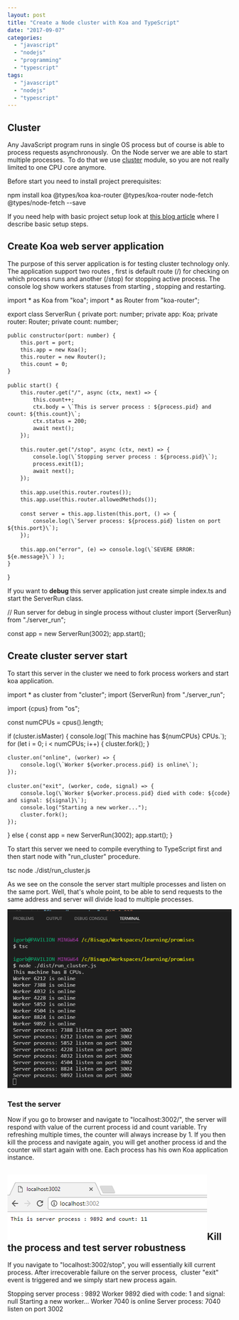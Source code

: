 ```yaml
---
layout: post
title: "Create a Node cluster with Koa and TypeScript"
date: "2017-09-07"
categories: 
  - "javascript"
  - "nodejs"
  - "programming"
  - "typescript"
tags: 
  - "javascript"
  - "nodejs"
  - "typescript"
---
```


## Cluster

Any JavaScript program runs in single OS process but of course is able to process requests asynchronously.  On the Node server we are able to start multiple processes.  To do that we use [cluster](https://www.sitepoint.com/how-to-create-a-node-js-cluster-for-speeding-up-your-apps/) module, so you are not really limited to one CPU core anymore.

Before start you need to install project prerequisites:

npm install koa @types/koa koa-router @types/koa-router node-fetch @types/node-fetch --save

If you need help with basic project setup look at [this blog article](http://bisaga.com/blog/programming/setting-up-the-environment-for-nodejs-and-typescript/) where I describe basic setup steps.

## Create Koa web server application

The purpose of this server application is for testing cluster technology only.  The application support two routes , first is default route (/) for checking on which process runs and another (/stop) for stopping active process. The console log show workers statuses from starting , stopping and restarting.

import \* as Koa from "koa";
import \* as Router from "koa-router";

export class ServerRun {
    private port: number;
    private app: Koa;
    private router: Router;
    private count: number;

    public constructor(port: number) {
        this.port = port;
        this.app = new Koa();
        this.router = new Router();
        this.count = 0;
    }

    public start() {
        this.router.get("/", async (ctx, next) => {
            this.count++;
            ctx.body = \`This is server process : ${process.pid} and count: ${this.count}\`;
            ctx.status = 200;
            await next();
        });

        this.router.get("/stop", async (ctx, next) => {
            console.log(\`Stopping server process : ${process.pid}\`);
            process.exit(1);
            await next();
        });

        this.app.use(this.router.routes());
        this.app.use(this.router.allowedMethods());

        const server = this.app.listen(this.port, () => {
            console.log(\`Server process: ${process.pid} listen on port ${this.port}\`);
        });

        this.app.on("error", (e) => console.log(\`SEVERE ERROR: ${e.message}\`) );
    }
}

If you want to **debug** this server application just create simple index.ts and start the ServerRun class.

// Run server for debug in single process without cluster
import {ServerRun} from "./server\_run";

const app = new ServerRun(3002);
app.start();

## Create cluster server start

To start this server in the cluster we need to fork process workers and start koa application.

import \* as cluster from "cluster";
import {ServerRun} from "./server\_run";

import {cpus} from "os";

const numCPUs = cpus().length;

if (cluster.isMaster) {
    console.log(\`This machine has ${numCPUs} CPUs.\`);
    for (let i = 0; i < numCPUs; i++) {
        cluster.fork();
    }

    cluster.on("online", (worker) => {
        console.log(\`Worker ${worker.process.pid} is online\`);
    });

    cluster.on("exit", (worker, code, signal) => {
        console.log(\`Worker ${worker.process.pid} died with code: ${code} and signal: ${signal}\`);
        console.log("Starting a new worker...");
        cluster.fork();
    });

} else {
    const app = new ServerRun(3002);
    app.start();
}

To start this server we need to compile everything to TypeScript first and then start node with "run\_cluster" procedure.

tsc
node ./dist/run\_cluster.js

As we see on the console the server start multiple processes and listen on the same port. Well, that's whole point, to be able to send requests to the same address and server will divide load to multiple processes.

[![](/assets/images/2017-09-07-22_07_51-package.json-—-promises-—-Visual-Studio-Code.png)](http://bisaga.com/blog/wp-content/uploads/2017/09/2017-09-07-22_07_51-package.json-—-promises-—-Visual-Studio-Code.png)

### Test the server

Now if you go to browser and navigate to "localhost:3002/", the server will respond with value of the current process id and count variable. Try refreshing multiple times, the counter will always increase by 1. If you then kill the process and navigate again, you will get another process id and the counter will start again with one. Each process has his own Koa application instance.

## [![](/assets/images/2017-09-07-22_20_28-localhost_3002.png)](http://bisaga.com/blog/wp-content/uploads/2017/09/2017-09-07-22_20_28-localhost_3002.png)Kill the process and test server robustness

If you navigate to "localhost:3002/stop", you will essentially kill current process. After irrecoverable failure on the server process,  cluster "exit" event is triggered and we simply start new process again.

Stopping server process : 9892
Worker 9892 died with code: 1 and signal: null
Starting a new worker...
Worker 7040 is online
Server process: 7040 listen on port 3002
